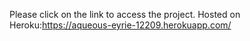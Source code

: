 Please click on the link to access the project.
Hosted on Heroku:https://aqueous-eyrie-12209.herokuapp.com/

